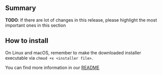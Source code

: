 ## Summary

**TODO**: If there are lot of changes in this release, please highlight the most important ones in this section

## How to install

On Linux and macOS, remember to make the downloaded installer executable via `chmod +x <installer file>`.

You can find more information in our [README](https://github.com/CodeIntelligenceTesting/cifuzz/blob/main/README.md#getting-started)
